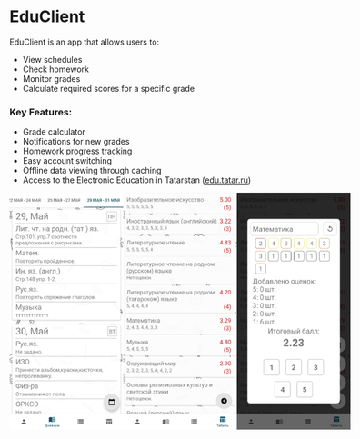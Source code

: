 # EduClient

EduClient is an app that allows users to:

- View schedules
- Check homework
- Monitor grades
- Calculate required scores for a specific grade

### Key Features:
- Grade calculator
- Notifications for new grades
- Homework progress tracking
- Easy account switching
- Offline data viewing through caching
- Access to the Electronic Education in Tatarstan ([edu.tatar.ru](https://edu.tatar.ru))

<div style="display: flex; justify-content: space-between;">
    <img src="images/1.jpg" alt="1.jpg" width="200">
    <img src="images/2.jpg" alt="2.jpg" width="200">
    <img src="images/3.jpg" alt="3.jpg" width="200">
</div>
